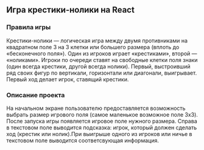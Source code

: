<h2>Игра крестики-нолики на React</h2>

<h3>Правила игры</h3>
Крестики-нолики — логическая игра между двумя противниками на квадратном поле 3 на 3 клетки или большего размера (вплоть до «бесконечного поля»). Один из игроков играет «крестиками», второй — «ноликами». Игроки по очереди ставят на свободные клетки поля знаки (один всегда крестики, другой всегда нолики). Первый, выстроивший ряд своих фигур по вертикали, горизонтали или диагонали, выигрывает. Первый ход делает игрок, ставящий крестики.

<h3>Описание проекта</h3>
На начальном экране пользователю предоставляется возможность выбрать размер игрового поля (самое маленькое возможное поле 3x3).<br>
После запуска игры появляется игровое поле нужного размера. Справа в текстовом поле выводится подсказка: игрок, который должен сделать ход (крестик или нолик).При выигрыше одного из игроков или ничье в текстовом поле выводится соответсвующая информация.
